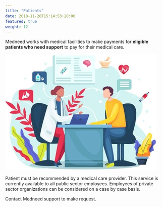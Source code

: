 ```yaml
---
title: "Patients"
date: 2018-11-28T15:14:53+20:00
featured: true
weight: 12
---
```


Medneed works with medical facilities to make payments for **eligible patients who need support** to pay for their medical care. 

![Support patient](/images/illustrations/patient.jpg)

Patient must be recommended by a medical care provider. This service is currently available to all public sector employees. Employees of private sector organizations can be considered on a case by case basis.

Contact Medneed support to make request.


